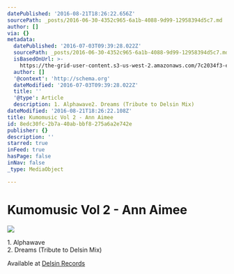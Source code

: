 ```yaml
---
datePublished: '2016-08-21T18:26:22.656Z'
sourcePath: _posts/2016-06-30-4352c965-6a1b-4088-9d99-12958394d5c7.md
author: []
via: {}
metadata:
  datePublished: '2016-07-03T09:39:28.022Z'
  sourcePath: _posts/2016-06-30-4352c965-6a1b-4088-9d99-12958394d5c7.md
  isBasedOnUrl: >-
    https://the-grid-user-content.s3-us-west-2.amazonaws.com/7c2034f3-eb23-4adc-b173-e4433de5b7f8.jpg
  author: []
  '@context': 'http://schema.org'
  dateModified: '2016-07-03T09:39:28.022Z'
  title: ''
  '@type': Article
  description: 1. Alphawave2. Dreams (Tribute to Delsin Mix)
dateModified: '2016-08-21T18:26:22.108Z'
title: Kumomusic Vol 2 - Ann Aimee
id: 8edc30fc-2b7a-40ab-bbf8-275a6a2e742e
publisher: {}
description: ''
starred: true
inFeed: true
hasPage: false
inNav: false
_type: MediaObject

---
```

# Kumomusic Vol 2 - Ann Aimee
![](https://the-grid-user-content.s3-us-west-2.amazonaws.com/7c2034f3-eb23-4adc-b173-e4433de5b7f8.jpg)

1\. Alphawave  
2\. Dreams (Tribute to Delsin Mix)

Available at [Delsin Records][0]

[0]: http://www.delsinrecords.com/release/170/james-kumo/kumomusic-vol-2 "James Kumo - Kumomusic Vol 2"